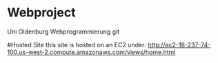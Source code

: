 # Webproject
Uni Oldenburg Webprogrammierung git

#Hosted Site
this site is hosted on an EC2 under: http://ec2-18-237-74-100.us-west-2.compute.amazonaws.com/views/home.html
